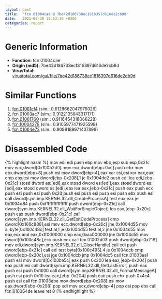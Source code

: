 ```yaml
---
layout: post
title:  "fcn.01004cae @ 7be42d186738ec1816397d616de2cb9d"
date:   2021-08-30 15:52:19 +0300
categories: report
---
```


# Generic Information
- **Function:** fcn.01004cae
- **Origin (md5):** 7be42d186738ec1816397d616de2cb9d
- **VirusTotal:** [virustotal.com/gui/file/7be42d186738ec1816397d616de2cb9d][virustotal_ref]



# Similar Functions

1. [fcn.01001cf4][similar_1_ref] (sim.: 0.9128662047979026)
2. [fcn.01003ac7][similar_2_ref] (sim.: 0.9122135043317171)
3. [fcn.01001760][similar_3_ref] (sim.: 0.9116454318066228)
4. [fcn.10004278][similar_4_ref] (sim.: 0.9105977471925598)
5. [fcn.01004e73][similar_5_ref] (sim.: 0.9099189971437898)


# Disassembled Code

{% highlight nasm %}
mov edi,edi
push ebp
mov ebp,esp
sub esp,0x21c
mov eax,dword[0x100b2d0]
mov ecx,dword[ebp+0xc]
push ebx
mov ebx,dword[ebp+8]
push esi
mov dword[ebp-4],eax
xor esi,esi
xor eax,eax
cmp ebx,esi
mov dword[ebp-0x208],1
je 0x1004dd2
push edi
lea edi,[ebp-0x21c]
stosd dword es:[edi],eax
stosd dword es:[edi],eax
stosd dword es:[edi],eax
stosd dword es:[edi],eax
lea eax,[ebp-0x21c]
push eax
push ecx
push esi
push esi
push 0x20
push esi
push esi
push esi
push ebx
push esi
call dword[sym.imp.KERNEL32.dll_CreateProcessA]
test eax,eax
je 0x1004d84
push 0xffffffffffffffff
push dword[ebp-0x21c]
call dword[sym.imp.KERNEL32.dll_WaitForSingleObject]
lea eax,[ebp-0x20c]
push eax
push dword[ebp-0x21c]
call dword[sym.imp.KERNEL32.dll_GetExitCodeProcess]
cmp dword[0x100c888],esi
mov ecx,dword[ebp-0x20c]
jne 0x1004d55
mov al,byte[0x100c48c]
test al,1
je 0x1004d55
test al,2
jne 0x1004d55
mov eax,ecx
and eax,0xff000000
cmp eax,0xaa000000
jne 0x1004d55
mov dword[0x100c48c],ecx
push ecx
call fcn.01002d03
push dword[ebp-0x218]
mov edi,dword[sym.imp.KERNEL32.dll_CloseHandle]
call edi
push dword[ebp-0x21c]
call edi
test byte[0x100c495],4
je 0x1004dcb
cmp dword[ebp-0x20c],esi
jge 0x1004dcb
jmp 0x1004dc5
call fcn.01003aa1
push esi
mov dword[0x100ba5c],eax
push 0x200
lea eax,[ebp-0x204]
push eax
push esi
call dword[sym.imp.KERNEL32.dll_GetLastError]
push eax
push esi
push 0x1000
call dword[sym.imp.KERNEL32.dll_FormatMessageA]
push esi
push 0x10
lea eax,[ebp-0x204]
push eax
push ebx
push 0x4c4
push esi
call fcn.01003ebe
mov dword[ebp-0x208],esi
mov eax,dword[ebp-0x208]
pop edi
mov ecx,dword[ebp-4]
pop esi
pop ebx
call fcn.010064de
leave 
ret 8
{% endhighlight %}


[similar_1_ref]: /report/fcn.01001cf4@7be42d186738ec1816397d616de2cb9d
[similar_2_ref]: /report/fcn.01003ac7@7be42d186738ec1816397d616de2cb9d
[similar_3_ref]: /report/fcn.01001760@7be42d186738ec1816397d616de2cb9d
[similar_4_ref]: /report/fcn.10004278@481b545f5c18f2fce1caac67ddc419e8
[similar_5_ref]: /report/fcn.01004e73@7be42d186738ec1816397d616de2cb9d
[virustotal_ref]: https://www.virustotal.com/gui/file/7be42d186738ec1816397d616de2cb9d